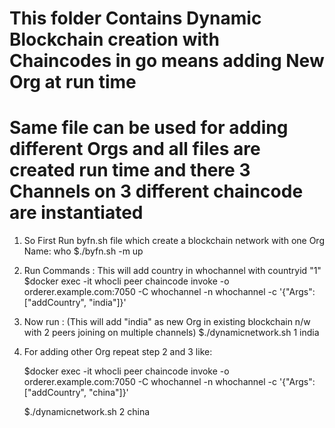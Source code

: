 # This folder Contains Dynamic Blockchain creation with Chaincodes in go means adding New Org at run time
# Same file can be used for adding different Orgs and all files are created run time  and there 3 Channels on 3 different chaincode are instantiated 


1. So First Run byfn.sh file which create a blockchain network with one Org Name: who
    $./byfn.sh -m up 

2. Run Commands : This will add country in whochannel with countryid "1"
   $docker exec -it whocli peer chaincode invoke -o orderer.example.com:7050  -C whochannel -n whochannel -c '{"Args":["addCountry", "india"]}' 

3. Now run : (This will add "india" as new Org in existing blockchain n/w with 2 peers joining on  multiple channels) 
   $./dynamicnetwork.sh 1 india

4. For adding other Org repeat step 2 and 3 like: 
   
   $docker exec -it whocli peer chaincode invoke -o orderer.example.com:7050  -C whochannel -n whochannel -c '{"Args":["addCountry", "china"]}' 
    
   $./dynamicnetwork.sh 2 china
